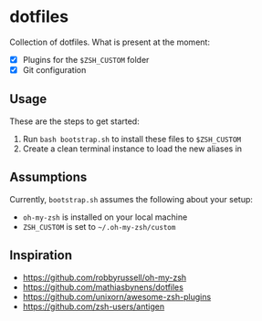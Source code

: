 # dotfiles

Collection of dotfiles. What is present at the moment:

- [x] Plugins for the `$ZSH_CUSTOM` folder
- [x] Git configuration

## Usage

These are the steps to get started:

1. Run `bash bootstrap.sh` to install these files to `$ZSH_CUSTOM`
2. Create a clean terminal instance to load the new aliases in

## Assumptions

Currently, `bootstrap.sh` assumes the following about your setup:

- `oh-my-zsh` is installed on your local machine
- `ZSH_CUSTOM` is set to `~/.oh-my-zsh/custom`

## Inspiration

- https://github.com/robbyrussell/oh-my-zsh
- https://github.com/mathiasbynens/dotfiles
- https://github.com/unixorn/awesome-zsh-plugins
- https://github.com/zsh-users/antigen
